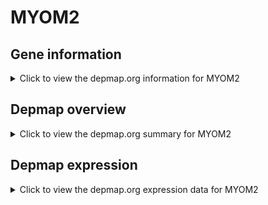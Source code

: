 <h1>MYOM2</h1>

<h2>Gene information</h2>
<details>
  <summary>Click to view the depmap.org information for MYOM2</summary>
  <iframe src="https://depmap.org/portal/gene/MYOM2?tab=about" style="border:none;width:100%;height:800px"></iframe>
</details>

<h2>Depmap overview</h2>
<details>
  <summary>Click to view the depmap.org summary for MYOM2</summary>
  <iframe src="https://depmap.org/portal/gene/MYOM2?tab=overview" style="border:none;width:100%;height:800px"></iframe>
</details>

<h2>Depmap expression</h2>
<details>
  <summary>Click to view the depmap.org expression data for MYOM2</summary>
  <iframe src="https://depmap.org/portal/gene/MYOM2?tab=characterization" style="border:none;width:100%;height:800px"></iframe>
</details>


<!--
<h2>Reactome Pathway diagram</h2>
<details>
  <summary>Click to view Reactome pathway for MYOM2</summary>
  PNAME
</details>
-->


